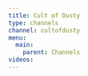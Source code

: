 ```yaml
---
title: Cult of Dusty
type: channels
channel: cultofdusty
menu:
  main:
    parent: Channels
videos:
---
```

